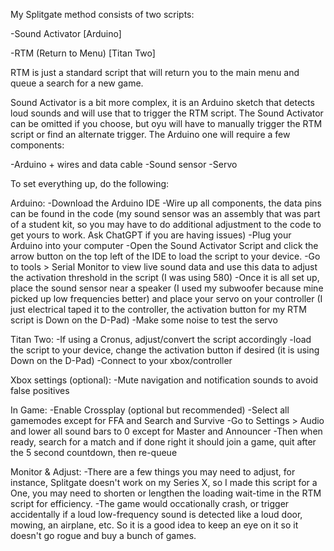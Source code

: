 My Splitgate method consists of two scripts:

-Sound Activator [Arduino]

-RTM (Return to Menu) [Titan Two]

RTM is just a standard script that will return you to the main menu and queue a search for a new game.

Sound Activator is a bit more complex, it is an Arduino sketch that detects loud sounds and will use that to trigger the RTM script. The Sound Activator can be omitted if you choose, but oyu will have to manually trigger the RTM script or find an alternate trigger. The Arduino one will require a few components:

-Arduino + wires and data cable
-Sound sensor
-Servo

To set everything up, do the following:

Arduino:
-Download the Arduino IDE
-Wire up all components, the data pins can be found in the code (my sound sensor was an assembly that was part of a student kit, so you may have to do additional adjustment to the code to get yours to work. Ask ChatGPT if you are having issues)
-Plug your Arduino into your computer
-Open the Sound Activator Script and click the arrow button on the top left of the IDE to load the script to your device.
-Go to tools > Serial Monitor to view live sound data and use this data to adjust the activation threshold in the script (I was using 580)
-Once it is all set up, place the sound sensor near a speaker (I used my subwoofer because mine picked up low frequencies better) and place your servo on your controller (I just electrical taped it to the controller, the activation button for my RTM script is Down on the D-Pad)
-Make some noise to test the servo

Titan Two:
-If using a Cronus, adjust/convert the script accordingly
-load the script to your device, change the activation button if desired (it is using Down on the D-Pad)
-Connect to your xbox/controller

Xbox settings (optional):
-Mute navigation and notification sounds to avoid false positives

In Game:
-Enable Crossplay (optional but recommended)
-Select all gamemodes except for FFA and Search and Survive
-Go to Settings > Audio and lower all sound bars to 0 except for Master and Announcer
-Then when ready, search for a match and if done right it should join a game, quit after the 5 second countdown, then re-queue

Monitor & Adjust:
-There are a few things you may need to adjust, for instance, Splitgate doesn't work on my Series X, so I made this script for a One, you may need to shorten or lengthen the loading wait-time in the RTM script for efficiency.
-The game would occationally crash, or trigger accidentally if a loud low-frequency sound is detected like a loud door, mowing, an airplane, etc. So it is a good idea to keep an eye on it so it doesn't go rogue and buy a bunch of games.
